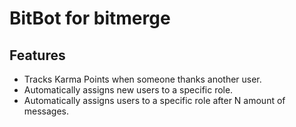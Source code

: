 # BitBot for bitmerge

## Features

* Tracks Karma Points when someone thanks another user.
* Automatically assigns new users to a specific role.
* Automatically assigns users to a specific role after N amount of messages.
